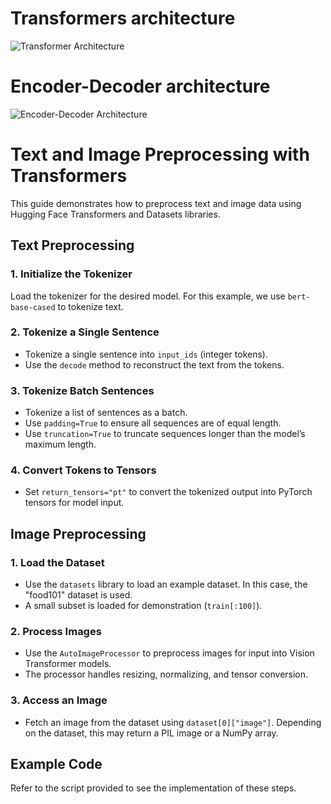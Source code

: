 # Transformers architecture

![Transformer Architecture](https://deepgram.com/_next/image?url=https%3A%2F%2Fwww.datocms-assets.com%2F96965%2F1684227303-2-transformers-explained.png&w=1920&q=75)

# Encoder-Decoder architecture

![Encoder-Decoder Architecture](https://deepgram.com/_next/image?url=https%3A%2F%2Fwww.datocms-assets.com%2F96965%2F1684227482-3-transformers-explained.png&w=1920&q=75)


# Text and Image Preprocessing with Transformers

This guide demonstrates how to preprocess text and image data using Hugging Face Transformers and Datasets libraries.

## Text Preprocessing

### 1. Initialize the Tokenizer
Load the tokenizer for the desired model. For this example, we use `bert-base-cased` to tokenize text.

### 2. Tokenize a Single Sentence
- Tokenize a single sentence into `input_ids` (integer tokens).
- Use the `decode` method to reconstruct the text from the tokens.

### 3. Tokenize Batch Sentences
- Tokenize a list of sentences as a batch.
- Use `padding=True` to ensure all sequences are of equal length.
- Use `truncation=True` to truncate sequences longer than the model’s maximum length.

### 4. Convert Tokens to Tensors
- Set `return_tensors="pt"` to convert the tokenized output into PyTorch tensors for model input.

## Image Preprocessing

### 1. Load the Dataset
- Use the `datasets` library to load an example dataset. In this case, the "food101" dataset is used.
- A small subset is loaded for demonstration (`train[:100]`).

### 2. Process Images
- Use the `AutoImageProcessor` to preprocess images for input into Vision Transformer models.
- The processor handles resizing, normalizing, and tensor conversion.

### 3. Access an Image
- Fetch an image from the dataset using `dataset[0]["image"]`. Depending on the dataset, this may return a PIL image or a NumPy array.

## Example Code
Refer to the script provided to see the implementation of these steps.
